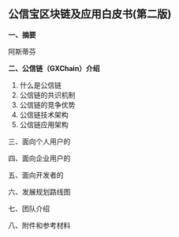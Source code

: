 ## **公信宝区块链及应用白皮书\(第二版\)**

**一、摘要**

阿斯蒂芬

**二、公信链（GXChain）介绍**

1. 什么是公信链
2. 公信链的共识机制
3. 公信链的竞争优势
4. 公信链技术架构
5. 公信链应用架构

三、面向个人用户的

四、面向企业用户的

五、面向开发者的

六、发展规划路线图

七、团队介绍

八、附件和参考材料


